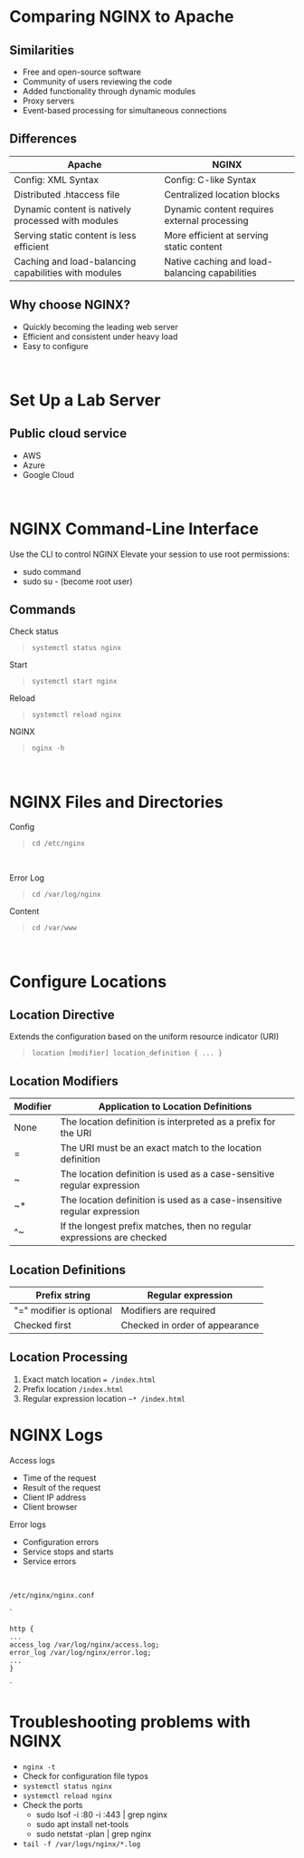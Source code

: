 # Comparing NGINX to Apache

## Similarities

- Free and open-source software
- Community of users reviewing the code
- Added functionality through dynamic modules
- Proxy servers
- Event-based processing for simultaneous connections

## Differences

| Apache                                               | NGINX                                          |
| ---------------------------------------------------- | ---------------------------------------------- |
| Config: XML Syntax                                   | Config: C-like Syntax                          |
| Distributed .htaccess file                           | Centralized location blocks                    |
| Dynamic content is natively processed with modules   | Dynamic content requires external processing   |
| Serving static content is less efficient             | More efficient at serving static content       |
| Caching and load-balancing capabilities with modules | Native caching and load-balancing capabilities |

## Why choose NGINX?

- Quickly becoming the leading web server
- Efficient and consistent under heavy load
- Easy to configure

<br>

# Set Up a Lab Server

## Public cloud service

- AWS
- Azure
- Google Cloud

<br>

# NGINX Command-Line Interface

Use the CLI to control NGINX
Elevate your session to use root permissions:

- sudo command
- sudo su - (become root user)

## Commands

Check status

> `systemctl status nginx`

Start

> `systemctl start nginx`

Reload

> `systemctl reload nginx`

NGINX

> `nginx -h`

<br>

# NGINX Files and Directories

Config

> `cd /etc/nginx`

<br>

Error Log

> `cd /var/log/nginx`

Content

> `cd /var/www`

<br>

# Configure Locations

## Location Directive

Extends the configuration based on the uniform resource indicator (URI)

> `location [modifier] location_definition { ... }`

## Location Modifiers

| Modifier | Application to Location Definitions                                      |
| -------- | ------------------------------------------------------------------------ |
| None     | The location definition is interpreted as a prefix for the URI           |
| =        | The URI must be an exact match to the location definition                |
| ~        | The location definition is used as a case-sensitive regular expression   |
| ~\*      | The location definition is used as a case-insensitive regular expression |
| ^~       | If the longest prefix matches, then no regular expressions are checked   |

## Location Definitions

| Prefix string            | Regular expression             |
| ------------------------ | ------------------------------ |
| "=" modifier is optional | Modifiers are required         |
| Checked first            | Checked in order of appearance |

## Location Processing

1. Exact match location `= /index.html`
2. Prefix location `/index.html`
3. Regular expression location `~* /index.html`

# NGINX Logs

Access logs

- Time of the request
- Result of the request
- Client IP address
- Client browser

Error logs

- Configuration errors
- Service stops and starts
- Service errors

<br>

`/etc/nginx/nginx.conf`

`

    http {
    ...
    access_log /var/log/nginx/access.log;
    error_log /var/log/nginx/error.log;
    ...
    }

`

# Troubleshooting problems with NGINX

- `nginx -t`
- Check for configuration file typos
- `systemctl status nginx`
- `systemctl reload nginx`
- Check the ports
  - sudo lsof -i :80 -i :443 | grep nginx
  - sudo apt install net-tools
  - sudo netstat -plan | grep nginx
- `tail -f /var/logs/nginx/*.log`
